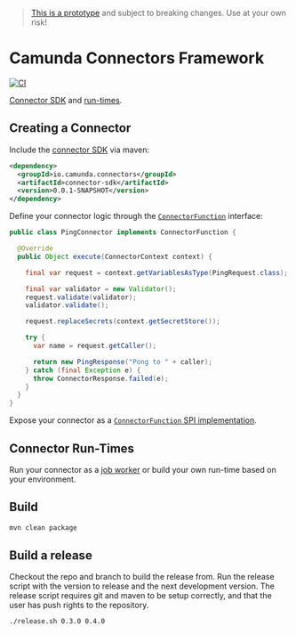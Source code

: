 > [This is a prototype](https://github.com/camunda/cloud-connectors/issues/36#issuecomment-1170444587) and subject to breaking changes. Use at your own risk!

# Camunda Connectors Framework

[![CI](https://github.com/camunda/connectors-framework/actions/workflows/CI.yml/badge.svg)](https://github.com/camunda/connectors-framework/actions/workflows/CI.yml)

[Connector SDK](#create-a-connector) and [run-times](#connector-run-times).


## Creating a Connector

Include the [connector SDK](./connector-sdk) via maven: 

```xml
<dependency>
  <groupId>io.camunda.connectors</groupId>
  <artifactId>connector-sdk</artifactId>
  <version>0.0.1-SNAPSHOT</version>
</dependency>
```

Define your connector logic through the [`ConnectorFunction`](https://github.com/camunda/connectors-framework/blob/main/connector-sdk/src/main/java/io/camunda/connector/sdk/ConnectorFunction.java) interface:

```java
public class PingConnector implements ConnectorFunction {

  @Override
  public Object execute(ConnectorContext context) {

    final var request = context.getVariablesAsType(PingRequest.class);

    final var validator = new Validator();
    request.validate(validator);
    validator.validate();

    request.replaceSecrets(context.getSecretStore());

    try {
      var name = request.getCaller();

      return new PingResponse("Pong to " + caller);
    } catch (final Exception e) {
      throw ConnectorResponse.failed(e);
    }
  }
}
```

Expose your connector as a [`ConnectorFunction` SPI implementation](https://docs.oracle.com/javase/8/docs/api/java/util/ServiceLoader.html).

## Connector Run-Times

Run your connector as a [job worker](https://github.com/camunda/connectors-framework/tree/main/connector-runtime-job-worker#readme) or build your own run-time based on your environment.


## Build

```bash
mvn clean package
```

## Build a release

Checkout the repo and branch to build the release from. Run the release script with the version to release and the next
development version. The release script requires git and maven to be setup correctly, and that the user has push rights
to the repository.

```bash
./release.sh 0.3.0 0.4.0
```
